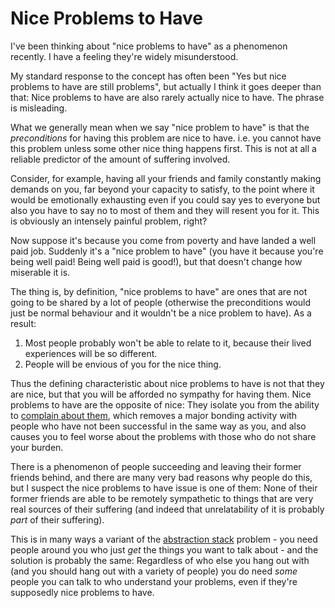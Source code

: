 # Nice Problems to Have

I've been thinking about "nice problems to have" as a phenomenon recently. I have a feeling they're widely misunderstood.

My standard response to the concept has often been "Yes but nice problems to have are still problems", but actually I think it goes deeper than that: Nice problems to have are also rarely actually nice to have. The phrase is misleading.

What we generally mean when we say "nice problem to have" is that the *preconditions* for having this problem are nice to have. i.e. you cannot have this problem unless some other nice thing happens first.
This is not at all a reliable predictor of the amount of suffering involved.

Consider, for example, having all your friends and family constantly making demands on you, far beyond your capacity to satisfy, to the point where it would be emotionally exhausting even if you could say yes to everyone but also you have to say no to most of them and they will resent you for it.
This is obviously an intensely painful problem, right?

Now suppose it's because you come from poverty and have landed a well paid job. Suddenly it's a "nice problem to have" (you have it because you're being well paid! Being well paid is good!), but that doesn't change how miserable it is.

The thing is, by definition, "nice problems to have" are ones that are not going to be shared by a lot of people (otherwise the preconditions would just be normal behaviour and it wouldn't be a nice problem to have).
As a result:

1. Most people probably won't be able to relate to it, because their lived experiences will be so different.
2. People will be envious of you for the nice thing.

Thus the defining characteristic about nice problems to have is not that they are nice, but that you will be afforded no sympathy for having them. Nice problems to have are the opposite of nice: They isolate you from the ability to [complain about them](https://drmaciver.substack.com/p/you-should-complain-about-it), which removes a major bonding activity with people who have not been successful in the same way as you, and also causes you to feel worse about the problems with those who do not share your burden.

There is a phenomenon of people succeeding and leaving their former friends behind, and there are many very bad reasons why people do this, but I suspect the nice problems to have issue is one of them: None of their former friends are able to be remotely sympathetic to things that are very real sources of their suffering (and indeed that unrelatability of it is probably *part* of their suffering).

This is in many ways a variant of the [abstraction stack](https://drmaciver.substack.com/p/being-deep-in-an-abstraction-stack) problem - you need people around you who just *get* the things you want to talk about - and the solution is probably the same: Regardless of who else you hang out with (and you should hang out with a variety of people) you do need *some* people you can talk to who understand your problems, even if they're supposedly nice problems to have.
